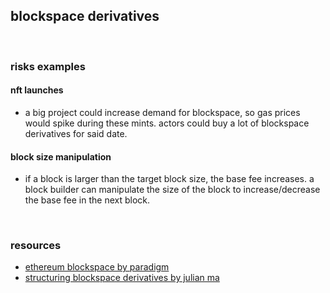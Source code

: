 ## blockspace derivatives

<br>

### risks examples

#### nft launches

* a big project could increase demand for blockspace, so gas prices would spike during these mints. actors could buy a lot of blockspace derivatives for said date.


#### block size manipulation

* if a block is larger than the target block size, the base fee increases. a block builder can manipulate the size of the block to increase/decrease the base fee in the next block.


<br>

### resources

- [ethereum blockspace by paradigm](https://research.paradigm.xyz/ethereum-blockspace)
- [structuring blockspace derivatives by julian ma](https://mirror.xyz/0x03c29504CEcCa30B93FF5774183a1358D41fbeB1/WKa3GFC03uY34d2MufTyD0c595xVRUEZi9RNG-dHNKs)
